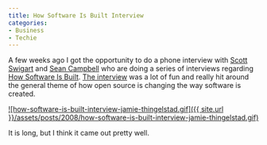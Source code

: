 ```yaml
---
title: How Software Is Built Interview
categories:
- Business
- Techie
---
```


A few weeks ago I got the opportunity to do a phone interview with [Scott Swigart](http://howsoftwareisbuilt.com/about-scott-swigart/) and [Sean Campbell](http://howsoftwareisbuilt.com/about-sean-campbell/) who are doing a series of interviews regarding [How Software Is Built](http://howsoftwareisbuilt.com/). [The interview](http://howsoftwareisbuilt.com/2008/04/02/interview-with-jamie-thingelstad-cto-wall-street-journal-digital-network/) was a lot of fun and really hit around the general theme of how open source is changing the way software is created.

[![how-software-is-built-interview-jamie-thingelstad.gif]({{ site.url }}/assets/posts/2008/how-software-is-built-interview-jamie-thingelstad.gif)](http://howsoftwareisbuilt.com/2008/04/02/interview-with-jamie-thingelstad-cto-wall-street-journal-digital-network/)

It is long, but I think it came out pretty well.
